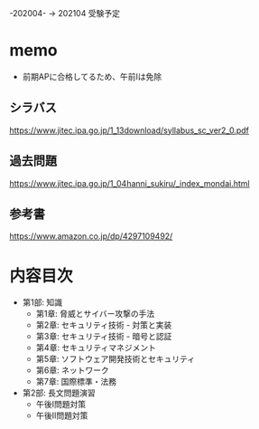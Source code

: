 
-202004- -> 202104 受験予定

# memo

* 前期APに合格してるため、午前Iは免除

## シラバス

https://www.jitec.ipa.go.jp/1_13download/syllabus_sc_ver2_0.pdf

## 過去問題

https://www.jitec.ipa.go.jp/1_04hanni_sukiru/_index_mondai.html

## 参考書

https://www.amazon.co.jp/dp/4297109492/  

# 内容目次

* 第1部: 知識
  * 第1章: 脅威とサイバー攻撃の手法
  * 第2章: セキュリティ技術 - 対策と実装
  * 第3章: セキュリティ技術 - 暗号と認証
  * 第4章: セキュリティマネジメント
  * 第5章: ソフトウェア開発技術とセキュリティ
  * 第6章: ネットワーク
  * 第7章: 国際標準・法務
* 第2部: 長文問題演習
  * 午後Ⅰ問題対策
  * 午後Ⅱ問題対策
